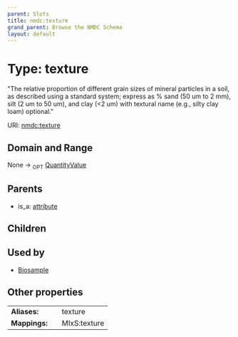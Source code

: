 ```yaml
---
parent: Slots
title: nmdc:texture
grand_parent: Browse the NMDC Schema
layout: default
---
```


# Type: texture


"The relative proportion of different grain sizes of mineral particles in a soil, as described using a standard system; express as % sand (50 um to 2 mm), silt (2 um to 50 um), and clay (<2 um) with textural name (e.g., silty clay loam) optional."

URI: [nmdc:texture](https://microbiomedata/meta/texture)

## Domain and Range

None ->  <sub>OPT</sub> [QuantityValue](QuantityValue.md)

## Parents

 *  is_a: [attribute](attribute.md)

## Children


## Used by

 * [Biosample](Biosample.md)

## Other properties

|  |  |  |
| --- | --- | --- |
| **Aliases:** | | texture |
| **Mappings:** | | MIxS:texture |

